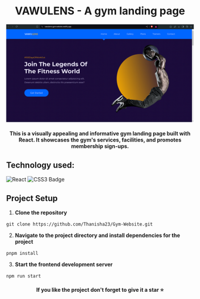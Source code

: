<h1 align="center">VAWULENS - A gym landing page</h1>
<p align="center">
  <img src="./vawulensImage.png" alt="vawulensImage">
</p>

<div align="center"><h4>This is a visually appealing and informative gym landing page built with React. It showcases the gym's services, facilities, and promotes membership sign-ups.</h3></div>

## Technology used: 
![React](https://img.shields.io/badge/React-20232A?style=for-the-badge&logo=react&logoColor=61DAFB)
![CSS3 Badge](https://img.shields.io/badge/CSS3-1572B6?style=for-the-badge&logo=css3&logoColor=fff)



## Project Setup

1. **Clone the repository**
```
git clone https://github.com/Thanisha23/Gym-Website.git
```

2. **Navigate to the project directory and install dependencies for the project**

 ```
pnpm install
```
3. **Start the frontend development server**
```
npm run start
```


<div align="center"><h4>If you like the project don't forget to give it a star ⭐</h4></div>
